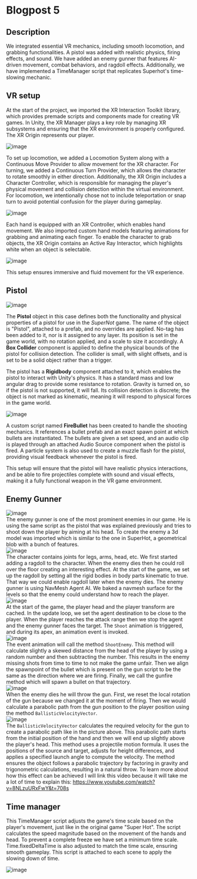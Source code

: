 # Blogpost 5 #

## Description ##

We integrated essential VR mechanics, including smooth locomotion, and grabbing functionalities. A pistol was added with realistic physics, firing effects, and sound. We have added an enemy gunner that features AI-driven movement, combat behaviors, and ragdoll effects. Additionally, we have implemented a TimeManager script that replicates Superhot's time-slowing mechanic.

## VR setup ##

At the start of the project, we imported the XR Interaction Toolkit library, which provides premade scripts and components made for creating VR games. In Unity, the XR Manager plays a key role by managing XR subsystems and ensuring that the XR environment is properly configured. The XR Origin represents our player.

![image](https://github.com/user-attachments/assets/2e0f183c-72e5-4fb5-ae5d-04db59380552)

To set up locomotion, we added a Locomotion System along with a Continuous Move Provider to allow movement for the XR character. For turning, we added a Continuous Turn Provider, which allows the character to rotate smoothly in either direction. Additionally, the XR Origin includes a Character Controller, which is responsible for managing the player's physical movement and collision detection within the virtual environment. For locomotion, we intentionally chose not to include teleportation or snap turn to avoid potential confusion for the player during gameplay.

![image](https://github.com/user-attachments/assets/df42498d-9744-414a-93b0-289a891820d2)

Each hand is equipped with an XR Controller, which enables hand movement. We also imported custom hand models featuring animations for grabbing and animating each finger. To enable the character to grab objects, the XR Origin contains an Active Ray Interactor, which highlights white when an object is selectable.

![image](https://github.com/user-attachments/assets/08438e68-bce8-42fa-89d4-999bf5eaa405)

This setup ensures immersive and fluid movement for the VR experience.


## Pistol ##

![image](https://github.com/user-attachments/assets/db196bf0-b38f-47f6-b01d-4d116d47d1c7)


The **Pistol** object in this case defines both the functionality and physical properties of a pistol for use in the *SuperNot* game. The name of the object is "Pistol", attached to a prefab, and no overrides are applied. No-tag has been added to it, nor is it assigned to any layer. Its position is set in the game world, with no rotation applied, and a scale to size it accordingly. A **Box Collider** component is applied to define the physical bounds of the pistol for collision detection. The collider is small, with slight offsets, and is set to be a solid object rather than a trigger.  

The pistol has a **Rigidbody** component attached to it, which enables the pistol to interact with Unity's physics. It has a standard mass and low angular drag to provide some resistance to rotation. Gravity is turned on, so if the pistol is not supported, it will fall. Its collision detection is discrete; the object is not marked as kinematic, meaning it will respond to physical forces in the game world.  

![image](https://github.com/user-attachments/assets/01a1042a-a734-448f-a4bd-478d4f19f498)

A custom script named **FireBullet** has been created to handle the shooting mechanics. It references a bullet prefab and an exact spawn point at which bullets are instantiated. The bullets are given a set speed, and an audio clip is played through an attached Audio Source component when the pistol is fired. A particle system is also used to create a muzzle flash for the pistol, providing visual feedback whenever the pistol is fired.  

This setup will ensure that the pistol will have realistic physics interactions, and be able to fire projectiles complete with sound and visual effects, making it a fully functional weapon in the VR game environment.

## Enemy Gunner ##
![image](https://github.com/user-attachments/assets/1a844cac-a23e-4c68-a184-a318b698d85b) <br>
The enemy gunner is one of the most prominent enemies in our game. He is using the same script as the pistol that was explained previously and tries to shoot down the player by aiming at his head. 
To create the enemy a 3d model was imported which is similar to the one in SuperHot, a geometrical blob with a bunch of features. <br>
![image](https://github.com/user-attachments/assets/b3eaa08c-1fd8-4cc8-b220-5dcb77e62454) <br>
The character contains joints for legs, arms, head, etc. We first started adding a ragdoll to the character. 
When the enemy dies then he could roll over the floor creating an interesting effect. At the start of the game, we set up the ragdoll by setting all the rigid bodies in body parts kinematic to true. 
That way we could enable ragdoll later when the enemy dies.
The enemy gunner is using NavMesh Agent AI. We baked a navmesh surface for the levels so that the enemy could understand how to reach the player. <br>
![image](https://github.com/user-attachments/assets/e49edde1-fb1f-45af-b967-8f0a3f947f4d) <br>
At the start of the game, the player head and the player transform are cached. In the update loop, we set the agent destination to be close to the player. When the player reaches the attack range then we stop the agent and the enemy gunner faces the target.
The `Shoot` animation is triggered, and during its apex, an animation event is invoked. <br>
![image](https://github.com/user-attachments/assets/31bdc63f-59ad-4218-8a7d-84ec27e18761) <br>
The event animation will call the method `ShootEnemy`. This method will calculate slightly a skewed distance from the head of the player by using a random number and then subtracting the number. This results in the enemy missing shots from time to time to not make the game unfair. 
Then we align the spawnpoint of the bullet which is present on the gun script to be the same as the direction where we are firing. Finally, we call the gunfire method which will spawn a bullet on that trajectory.  <br>
![image](https://github.com/user-attachments/assets/e95b1c65-4c3f-42ca-bcfd-3ae5c87e8a5a) <br>
When the enemy dies he will throw the gun. First, we reset the local rotation of the gun because we changed it at the moment of firing. Then we would calculate a parabolic path from the gun position to the player position using the method `BallisticVelocityVector`.  <br>
![image](https://github.com/user-attachments/assets/0d25ae33-bd4a-4f14-a6af-88323223742a) <br>
The `BallisticVelocityVector` calculates the required velocity for the gun to create a parabolic path like in the picture above. This parabolic path starts from the initial position of the hand and then we will end up slightly above the player's head.
This method uses a projectile motion formula. It uses the positions of the source and target, adjusts for height differences, and applies a specified launch angle to compute the velocity. 
The method ensures the object follows a parabolic trajectory by factoring in gravity and trigonometric calculations, resulting in a natural throw. 
To learn more about how this effect can be achieved I will link this video because it will take me a lot of time to explain this: https://www.youtube.com/watch?v=8NLzuURxFwY&t=708s

## Time manager ## 

This TimeManager script adjusts the game's time scale based on the player's movement, just like in the original game "Super Hot". The script calculates the speed magnitude based on the movement of the hands and head. To prevent a complete freeze we have set a minimum time scale. Time.fixedDeltaTime is also adjusted to match the time scale, ensuring smooth gameplay. This script is attached to each scene to apply the slowing down of time. 

![image](https://github.com/user-attachments/assets/f2ff38b6-47d7-440d-a22f-f04172f6ca99)

